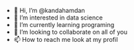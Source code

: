 - 👋 Hi, I’m @kandahamdan
- 👀 I’m interested in data science
- 🌱 I’m currently learning programing
- 💞️ I’m looking to collaborate on all of you
- 📫 How to reach me look at my profil

<!---
kandahamdan/kandahamdan is a ✨ special ✨ repository because its `README.md` (this file) appears on your GitHub profile.
You can click the Preview link to take a look at your changes.
--->
